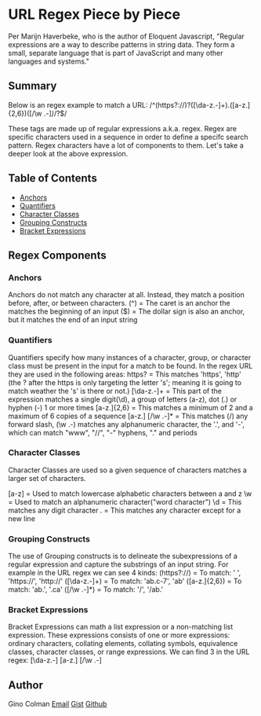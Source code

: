 # URL Regex Piece by Piece

Per Marijn Haverbeke, who is the author of Eloquent Javascript, "Regular expressions 
are a way to describe patterns in string data. They form a small, separate language 
that is part of JavaScript and many other languages and systems."

## Summary

Below is an regex example to match a URL:
/^(https?:\/\/)?([\da-z\.-]+)\.([a-z\.]{2,6})([\/\w \.-]*)*\/?$/

These tags are made up of regular expressions a.k.a. regex. Regex are specific characters
used in a sequence in order to define a specifc search pattern. Regex characters have a 
lot of components to them. Let's take a deeper look at the above expression. 

## Table of Contents

- [Anchors](#anchors)
- [Quantifiers](#quantifiers)
- [Character Classes](#character-classes)
- [Grouping Constructs](#grouping-constructs)
- [Bracket Expressions](#bracket-expressions)

## Regex Components

### Anchors
Anchors do not match any character at all. Instead, they match a position before, after, or between characters.
  (^)          =  The caret is an anchor the matches the beginning of an input
  ($)          =  The dollar sign is also an anchor, but it matches the end of an input string

### Quantifiers
Quantifiers specify how many instances of a character, group, or character class must be present in the 
input for a match to be found. In the regex URL they are used in the following areas:
  https?       =  This matches 'https', 'http' (the ? after the https is only targeting the letter 's';                         meaning it is going to match weather the 's' is there or not.)
  [\da-z\.-]+  =  This part of the expression matches a single digit(\d), a group of letters (a-z), dot 
                  (.) or hyphen (-) 1 or more times
  [a-z\.]{2,6} =  This matches a minimum of 2 and a maximum of 6 copies of a sequence [a-z\.]
  [\/\w \.-]*  =  This matches (\/\) any forward slash, (\w \.-) matches any alphanumeric character, the '.',                   and '-', which can match "www", "//", "-" hyphens, "." and periods

### Character Classes
Character Classes are used so a given sequence of characters matches a larger set of characters.

  [a-z]       =  Used to match lowercase alphabetic characters between a and z
  \w          =  Used to match an alphanumeric character("word character")
  \d          =  This matches any digit character
  .           =  This matches any character except for a new line

### Grouping Constructs
The use of Grouping constructs is to delineate the subexpressions of a regular expression and capture the 
substrings of an input string. For example in the URL regex we can see 4 kinds:
  (https?:\/\/)  =  To match: ' ', 'https://', 'http://'
  ([\da-z\.-]+)  =  To match: 'ab.c-7', 'ab'
  ([a-z\.]{2,6}) =  To match: 'ab.', '.ca'
  ([\/\w \.-]*)  =  To match: '/', '/ab.'

### Bracket Expressions
Bracket Expressions can math a list expression or a non-matching list expression. These expressions consists 
of one or more expressions: ordinary characters, collating elements, collating symbols, equivalence classes, 
character classes, or range expressions. We can find 3 in the URL regex:
  [\da-z\.-]
  [a-z\.]
  [\/\w \.-]

## Author

Gino Colman
[Email](mailto:gdcolman95@gmail.com)
[Gist](https://gist.github.com/ginocorp/f404a37492aa8a53bd8636434865dec6)
[Github](https://github.com/ginocorp)